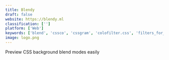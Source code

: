 ```yaml
---
title: Blendy
draft: false 
website: https://blendy.ml
classification: ['']
platform: ['Web']
keywords: ['blend', 'cssco', 'cssgram', 'colofilter.css', 'filters_for_iphone', 'instagram.css', 'spatulah']
image: logo.png
---
```

Preview CSS background blend modes easily